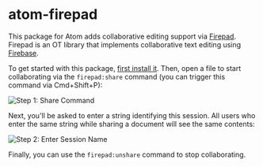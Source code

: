 # atom-firepad

This package for Atom adds collaborative editing support via [Firepad](http://firepad.io).
Firepad is an OT library that implements collaborative text editing using [Firebase](https://www.firebase.com).

To get started with this package, [first install it](https://atom.io/docs/v0.61.0/customizing-atom#installing-packages).
Then, open a file to start collaborating via the `firepad:share` command
(you can trigger this command via Cmd+Shift+P):

![Step 1: Share Command](http://i.imgur.com/B0JhyLC.png)

Next, you'll be asked to enter a string identifying this session. All users
who enter the same string while sharing a document will see the same contents:

![Step 2: Enter Session Name](http://i.imgur.com/dIyCFXq.png)

Finally, you can use the `firepad:unshare` command to stop collaborating.
